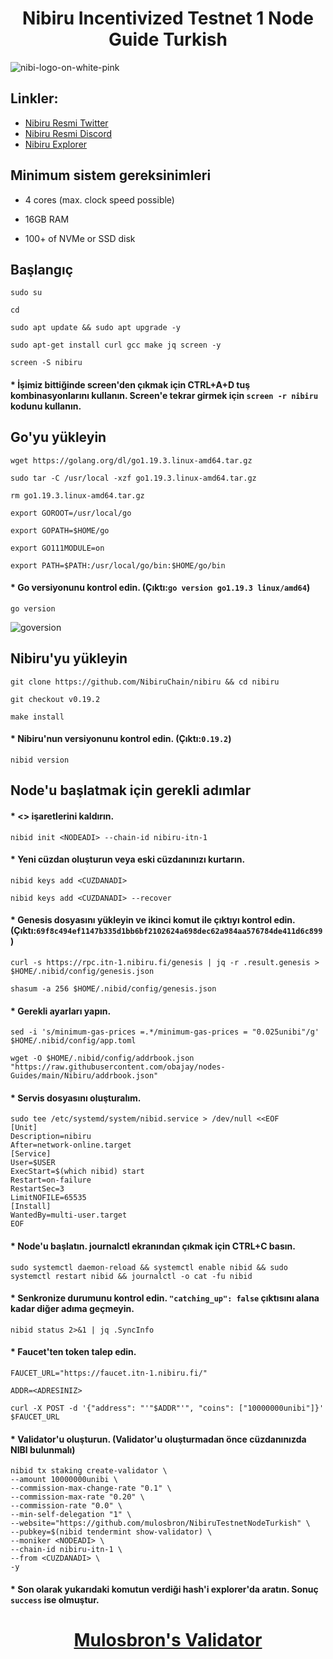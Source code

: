# <h1 align="center"> Nibiru Incentivized Testnet 1 Node Guide Turkish </h1> 
![nibi-logo-on-white-pink](https://user-images.githubusercontent.com/91866065/208937132-0f1e2186-0967-4f9e-aee7-a1c9f722cad7.png)

## Linkler:
 * [Nibiru Resmi Twitter](https://twitter.com/NibiruChain)
 * [Nibiru Resmi Discord](https://discord.gg/nibiru)
 * [Nibiru Explorer](https://nibiru.explorers.guru/)
 
## Minimum sistem gereksinimleri

* 4 cores (max. clock speed possible)

* 16GB RAM

* 100+ of NVMe or SSD disk

## Başlangıç
```
sudo su

cd

sudo apt update && sudo apt upgrade -y

sudo apt-get install curl gcc make jq screen -y

screen -S nibiru
```

#### * İşimiz bittiğinde screen'den çıkmak için CTRL+A+D tuş kombinasyonlarını kullanın. Screen'e tekrar girmek için `screen -r nibiru` kodunu kullanın.

## Go'yu yükleyin
```
wget https://golang.org/dl/go1.19.3.linux-amd64.tar.gz

sudo tar -C /usr/local -xzf go1.19.3.linux-amd64.tar.gz

rm go1.19.3.linux-amd64.tar.gz

export GOROOT=/usr/local/go

export GOPATH=$HOME/go

export GO111MODULE=on

export PATH=$PATH:/usr/local/go/bin:$HOME/go/bin
```

#### * Go versiyonunu kontrol edin. (Çıktı:`go version go1.19.3 linux/amd64`)
```
go version
```
![goversion](https://user-images.githubusercontent.com/91866065/208239917-629f76d2-419f-4372-a933-4c8f1b63ba54.png)

## Nibiru'yu yükleyin
```
git clone https://github.com/NibiruChain/nibiru && cd nibiru

git checkout v0.19.2

make install
```

#### * Nibiru'nun versiyonunu kontrol edin. (Çıktı:`0.19.2`)
```
nibid version
```

## Node'u başlatmak için gerekli adımlar

#### * <> işaretlerini kaldırın.
```
nibid init <NODEADI> --chain-id nibiru-itn-1
```

#### * Yeni cüzdan oluşturun veya eski cüzdanınızı kurtarın.
```
nibid keys add <CUZDANADI>

nibid keys add <CUZDANADI> --recover
```

#### * Genesis dosyasını yükleyin ve ikinci komut ile çıktıyı kontrol edin. (Çıktı:`69f8c494ef1147b335d1bb6bf2102624a698dec62a984aa576784de411d6c899`)
```
curl -s https://rpc.itn-1.nibiru.fi/genesis | jq -r .result.genesis > $HOME/.nibid/config/genesis.json

shasum -a 256 $HOME/.nibid/config/genesis.json
```

#### * Gerekli ayarları yapın.
```
sed -i 's/minimum-gas-prices =.*/minimum-gas-prices = "0.025unibi"/g' $HOME/.nibid/config/app.toml

wget -O $HOME/.nibid/config/addrbook.json "https://raw.githubusercontent.com/obajay/nodes-Guides/main/Nibiru/addrbook.json"
```

#### * Servis dosyasını oluşturalım.
```
sudo tee /etc/systemd/system/nibid.service > /dev/null <<EOF
[Unit]
Description=nibiru
After=network-online.target
[Service]
User=$USER
ExecStart=$(which nibid) start
Restart=on-failure
RestartSec=3
LimitNOFILE=65535
[Install]
WantedBy=multi-user.target
EOF
```

#### * Node'u başlatın. journalctl ekranından çıkmak için CTRL+C basın.
```
sudo systemctl daemon-reload && systemctl enable nibid && sudo systemctl restart nibid && journalctl -o cat -fu nibid
```

#### * Senkronize durumunu kontrol edin. `"catching_up": false` çıktısını alana kadar diğer adıma geçmeyin.
```
nibid status 2>&1 | jq .SyncInfo
```

#### * Faucet'ten token talep edin.
```
FAUCET_URL="https://faucet.itn-1.nibiru.fi/"

ADDR=<ADRESINIZ>

curl -X POST -d '{"address": "'"$ADDR"'", "coins": ["10000000unibi"]}' $FAUCET_URL
```

#### * Validator'u oluşturun. (Validator'u oluşturmadan önce cüzdanınızda NIBI bulunmalı)
```
nibid tx staking create-validator \
--amount 10000000unibi \
--commission-max-change-rate "0.1" \
--commission-max-rate "0.20" \
--commission-rate "0.0" \
--min-self-delegation "1" \
--website="https://github.com/mulosbron/NibiruTestnetNodeTurkish" \
--pubkey=$(nibid tendermint show-validator) \
--moniker <NODEADI> \
--chain-id nibiru-itn-1 \
--from <CUZDANADI> \
-y
```

#### * Son olarak yukarıdaki komutun verdiği hash'i explorer'da aratın. Sonuç `success` ise olmuştur.

# <h1 align="center">[Mulosbron's Validator](https://nibiru.explorers.guru/validator/nibivaloper1ns372uy5fdy94mzny56dph7l30706lhkkctyme) </h1>

